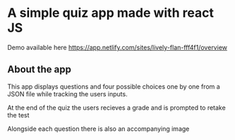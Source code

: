 # A simple quiz app made with react JS

Demo available here https://app.netlify.com/sites/lively-flan-fff4f1/overview

## About the app

This app displays questions and four possible choices one by one from a JSON file while tracking the users inputs.

At the end of the quiz the users recieves a grade and is prompted to retake the test

Alongside each question there is also an accompanying image
